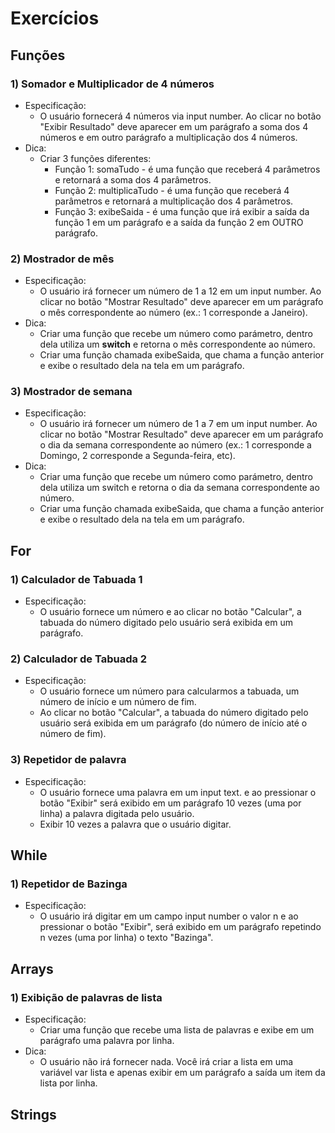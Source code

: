 # Exercícios 

## Funções

### 1) Somador e Multiplicador de 4 números

- Especificação:
    - O usuário fornecerá 4 números via input number. Ao clicar no botão "Exibir Resultado" deve aparecer em um parágrafo a soma dos 4 números e em outro parágrafo a multiplicação dos 4 números.
- Dica:    
    - Criar 3 funções diferentes:
        - Função 1: somaTudo - é uma função que receberá 4 parâmetros e retornará a soma dos 4 parâmetros.
        - Função 2: multiplicaTudo - é uma função que receberá 4 parâmetros e retornará a multiplicação dos 4 parâmetros.
        - Função 3: exibeSaida - é uma função que irá exibir a saída da função 1 em um parágrafo e a saída da função 2 em OUTRO parágrafo.

### 2) Mostrador de mês

- Especificação:
    - O usuário irá fornecer um número de 1 a 12 em um input number. Ao clicar no botão "Mostrar Resultado" deve aparecer em um parágrafo o mês correspondente ao número (ex.: 1 corresponde a Janeiro).
- Dica:    
    - Criar uma função que recebe um número como parámetro, dentro dela utiliza um **switch** e retorna o mês correspondente ao número.
    - Criar uma função chamada exibeSaida, que chama a função anterior e exibe o resultado dela na tela em um parágrafo.

### 3) Mostrador de semana

- Especificação:
    - O usuário irá fornecer um número de 1 a 7 em um input number. Ao clicar no botão "Mostrar Resultado" deve aparecer em um parágrafo o dia da semana correspondente ao número (ex.: 1 corresponde a Domingo, 2 corresponde a Segunda-feira, etc).
- Dica:    
    - Criar uma função que recebe um número como parámetro, dentro dela utiliza um switch e retorna o dia da semana correspondente ao número.
    - Criar uma função chamada exibeSaida, que chama a função anterior e exibe o resultado dela na tela em um parágrafo.

## For

### 1) Calculador de Tabuada 1

- Especificação:
    - O usuário fornece um número e ao clicar no botão "Calcular", a tabuada do número digitado pelo usuário será exibida em um parágrafo. 

### 2) Calculador de Tabuada 2

- Especificação:
    - O usuário fornece um número para calcularmos a tabuada, um número de início e um número de fim.
    - Ao clicar no botão "Calcular", a tabuada do número digitado pelo usuário será exibida em um parágrafo (do número de início até o número de fim). 

### 3) Repetidor de palavra

- Especificação:
    - O usuário fornece uma palavra em um input text. e ao pressionar o botão "Exibir" será exibido em um parágrafo 10 vezes (uma por linha) a palavra digitada pelo usuário.
    - Exibir 10 vezes a palavra que o usuário digitar.

## While

### 1) Repetidor de Bazinga

- Especificação:
    - O usuário irá digitar em um campo input number o valor n e ao pressionar o botão "Exibir", será exibido em um parágrafo repetindo n vezes (uma por linha) o texto "Bazinga".
    
## Arrays

### 1) Exibição de palavras de lista

- Especificação:
    - Criar uma função que recebe uma lista de palavras e exibe em um parágrafo uma palavra por linha.
- Dica:
    - O usuário não irá fornecer nada. Você irá criar a lista em uma variável var lista e apenas exibir em um parágrafo a saída um item da lista por linha.

## Strings    
